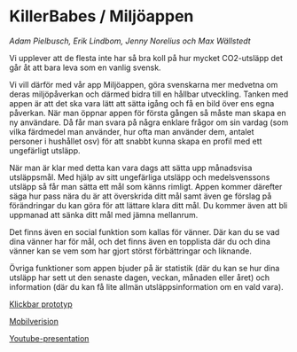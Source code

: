 KillerBabes / Miljöappen
========================

_Adam Pielbusch, Erik Lindbom, Jenny Norelius och Max Wällstedt_

Vi upplever att de flesta inte har så bra koll på hur mycket CO2-utsläpp
det går åt att bara leva som en vanlig svensk.

Vi vill därför med vår app Miljöappen, göra svenskarna mer medvetna om
deras miljöpåverkan och därmed bidra till en hållbar utveckling. Tanken med
appen är att det ska vara lätt att sätta igång och få en bild över ens egna
påverkan. När man öppnar appen för första gången så måste man skapa en ny
användare. Då får man svara på några enklare frågor om sin vardag (som
vilka färdmedel man använder, hur ofta man använder dem, antalet personer i
hushållet osv) för att snabbt kunna skapa en profil med ett ungefärligt
utsläpp.

När man är klar med detta kan vara dags att sätta upp månadsvisa
utsläppsmål. Med hjälp av sitt ungefärliga utsläpp och medelsvenssons
utsläpp så får man sätta ett mål som känns rimligt. Appen kommer därefter
säga hur pass nära du är att överskrida ditt mål samt även ge förslag på
förändringar du kan göra för att lättare klara ditt mål. Du kommer även att
bli uppmanad att sänka ditt mål med jämna mellanrum.

Det finns även en social funktion som kallas för vänner. Där kan du se vad
dina vänner har för mål, och det finns även en topplista där du och dina
vänner kan se vem som har gjort störst förbättringar och liknande.

Övriga funktioner som appen bjuder på är statistik (där du kan se hur dina
utsläpp har sett ut den senaste dagen, veckan, månaden eller året) och
information (där du kan få lite allmän utsläppsinformation om en vald
vara).

[Klickbar prototyp](http://killerbabes.github.io/Miljoappen/#start_page)

[Mobilverision](http://killerbabes.github.io/Miljoappen/mobile/#start_page)

[Youtube-presentation](https://www.youtube.com/watch?v=5fpEqkFJWww)
